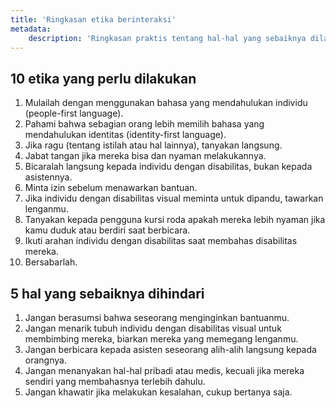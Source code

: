 ```yaml
---
title: 'Ringkasan etika berinteraksi'
metadata:
    description: 'Ringkasan praktis tentang hal-hal yang sebaiknya dilakukan dan dihindari saat berinteraksi dengan individu dengan disabilitas.'
---
```


## 10 etika yang perlu dilakukan

1. Mulailah dengan menggunakan bahasa yang mendahulukan individu (people-first language).
2. Pahami bahwa sebagian orang lebih memilih bahasa yang mendahulukan identitas (identity-first language).
3. Jika ragu (tentang istilah atau hal lainnya), tanyakan langsung.
4. Jabat tangan jika mereka bisa dan nyaman melakukannya.
5. Bicaralah langsung kepada individu dengan disabilitas, bukan kepada asistennya.
6. Minta izin sebelum menawarkan bantuan.
7. Jika individu dengan disabilitas visual meminta untuk dipandu, tawarkan lenganmu.
8. Tanyakan kepada pengguna kursi roda apakah mereka lebih nyaman jika kamu duduk atau berdiri saat berbicara.
9. Ikuti arahan individu dengan disabilitas saat membahas disabilitas mereka.
10. Bersabarlah.

## 5 hal yang sebaiknya dihindari
1. Jangan berasumsi bahwa seseorang menginginkan bantuanmu.
2. Jangan menarik tubuh individu dengan disabilitas visual untuk membimbing mereka, biarkan mereka yang memegang lenganmu.
3. Jangan berbicara kepada asisten seseorang alih-alih langsung kepada orangnya.
4. Jangan menanyakan hal-hal pribadi atau medis, kecuali jika mereka sendiri yang membahasnya terlebih dahulu.
5. Jangan khawatir jika melakukan kesalahan, cukup bertanya saja.